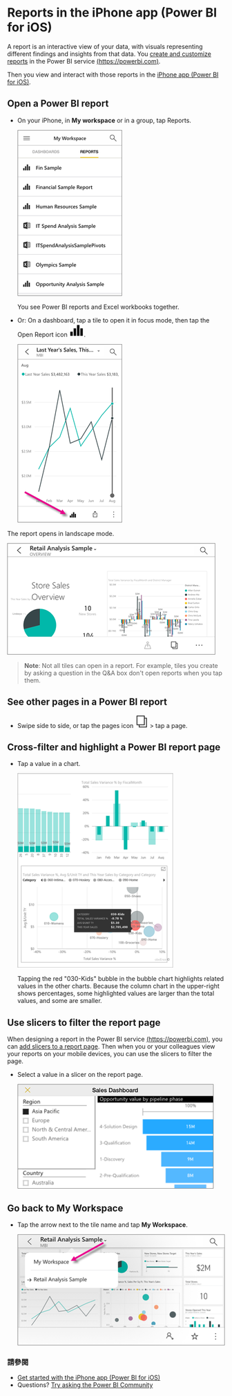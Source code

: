 <properties 
   pageTitle="Reports in the iPhone app"
   description="Learn about viewing and interacting with reports in the Power BI mobile app for iOS on your iPhone. Reports present your data visually. "
   services="powerbi" 
   documentationCenter="" 
   authors="maggiesMSFT" 
   manager="mblythe" 
   backup=""
   editor=""
   tags=""
   qualityFocus="no"
   qualityDate=""/>
 
<tags
   ms.service="powerbi"
   ms.devlang="NA"
   ms.topic="article"
   ms.tgt_pltfrm="NA"
   ms.workload="powerbi"
   ms.date="10/03/2016"
   ms.author="maggies"/>

# Reports in the iPhone app (Power BI for iOS)

A report is an interactive view of your data, with visuals representing different findings and insights from that data. You <bpt id="p1">[</bpt>create and customize reports<ept id="p1">](powerbi-service-create-a-new-report.md)</ept> in the Power BI service <bpt id="p2">[</bpt>(https://powerbi.com)<ept id="p2">](https://powerbi.com)</ept>. 

Then you view and interact with those reports in the <bpt id="p1">[</bpt>iPhone app (Power BI for iOS)<ept id="p1">](powerbi-mobile-iphone-app-get-started.md)</ept>.

## Open a Power BI report

-   On your iPhone, in <bpt id="p1">**</bpt>My workspace<ept id="p1">**</ept> or in a group, tap Reports.

    ![](media/powerbi-mobile-reports-in-the-iphone-app/power-bi-reports-home.png)

    You see Power BI reports and Excel workbooks together.

-   Or: On a dashboard, tap a tile to open it in focus mode, then tap the Open Report icon <ph id="ph1">![](media/powerbi-mobile-reports-in-the-iphone-app/power-bi-iphone-open-report-icon.png)</ph>.

    ![](media/powerbi-mobile-reports-in-the-iphone-app/power-bi-iphone-line-tile-open-report.png)


The report opens in landscape mode.

![](media/powerbi-mobile-reports-in-the-iphone-app/power-bi-iphone-report-landscape.png)

><bpt id="p1">**</bpt>Note<ept id="p1">**</ept>: Not all tiles can open in a report. For example, tiles you create by asking a question in the Q&amp;A box don't open reports when you tap them. 

## See other pages in a Power BI report

-   Swipe side to side, or tap the pages icon <ph id="ph1">![](media/powerbi-mobile-reports-in-the-iphone-app/power-bi-iphone-pages-icon.png)</ph> &gt; tap a page. 

## Cross-filter and highlight a Power BI report page

-   Tap a value in a chart.

    ![](media/powerbi-mobile-reports-in-the-iphone-app/PBI_Win10Uni_XFltrRptSm.png)

    Tapping the red "030-Kids" bubble in the bubble chart highlights related values in the other charts. Because the column chart in the upper-right shows percentages, some highlighted values are larger than the total values, and some are smaller. 

## Use slicers to filter the report page

When designing a report in the Power BI service <bpt id="p1">[</bpt>(https://powerbi.com)<ept id="p1">](https://powerbi.com)</ept>, you can <bpt id="p2">[</bpt>add slicers to a report page<ept id="p2">](powerbi-service-tutorial-slicers.md)</ept>. Then when you or your colleagues view your reports on your mobile devices, you can use the slicers to filter the page.

-   Select a value in a slicer on the report page.

    ![](media/powerbi-mobile-reports-in-the-iphone-app/pbi_iph_rptslice.png)


## Go back to My Workspace

*   Tap the arrow next to the tile name and tap <bpt id="p1">**</bpt>My Workspace<ept id="p1">**</ept>.

    ![](media/powerbi-mobile-reports-in-the-iphone-app/power-bi-iphone-report-breadcrumb.png)

### 請參閱

- [Get started with the iPhone app (Power BI for iOS)](powerbi-mobile-iphone-app-get-started.md)
- Questions? [Try asking the Power BI Community](http://community.powerbi.com/)
